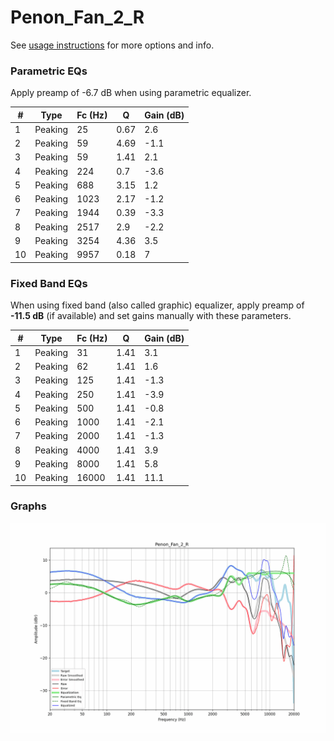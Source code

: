 # Penon_Fan_2_R
See [usage instructions](https://github.com/jaakkopasanen/AutoEq#usage) for more options and info.

### Parametric EQs
Apply preamp of -6.7 dB when using parametric equalizer.

|   # | Type    |   Fc (Hz) |    Q |   Gain (dB) |
|-----|---------|-----------|------|-------------|
|   1 | Peaking |        25 | 0.67 |         2.6 |
|   2 | Peaking |        59 | 4.69 |        -1.1 |
|   3 | Peaking |        59 | 1.41 |         2.1 |
|   4 | Peaking |       224 | 0.7  |        -3.6 |
|   5 | Peaking |       688 | 3.15 |         1.2 |
|   6 | Peaking |      1023 | 2.17 |        -1.2 |
|   7 | Peaking |      1944 | 0.39 |        -3.3 |
|   8 | Peaking |      2517 | 2.9  |        -2.2 |
|   9 | Peaking |      3254 | 4.36 |         3.5 |
|  10 | Peaking |      9957 | 0.18 |         7   |

### Fixed Band EQs
When using fixed band (also called graphic) equalizer, apply preamp of **-11.5 dB** (if available) and set gains manually with these parameters.

|   # | Type    |   Fc (Hz) |    Q |   Gain (dB) |
|-----|---------|-----------|------|-------------|
|   1 | Peaking |        31 | 1.41 |         3.1 |
|   2 | Peaking |        62 | 1.41 |         1.6 |
|   3 | Peaking |       125 | 1.41 |        -1.3 |
|   4 | Peaking |       250 | 1.41 |        -3.9 |
|   5 | Peaking |       500 | 1.41 |        -0.8 |
|   6 | Peaking |      1000 | 1.41 |        -2.1 |
|   7 | Peaking |      2000 | 1.41 |        -1.3 |
|   8 | Peaking |      4000 | 1.41 |         3.9 |
|   9 | Peaking |      8000 | 1.41 |         5.8 |
|  10 | Peaking |     16000 | 1.41 |        11.1 |

### Graphs
![](./Penon_Fan_2_R.png)
